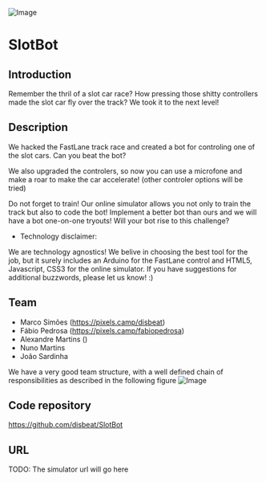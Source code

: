 ![Image](https://dl.dropboxusercontent.com/u/941957/description.jpg)

# SlotBot


## Introduction

Remember the thril of a slot car race? How pressing those shitty controllers made the slot car fly over the track? We took it to the next level!


## Description

We hacked the FastLane track race and created a bot for controling one of the slot cars. Can you beat the bot?

We also upgraded the controlers, so now you can use a microfone and make a roar to make the car accelerate! (other controler options will be tried)

Do not forget to train! Our online simulator allows you not only to train the track but also to code the bot! Implement a better bot than ours and we will have a bot one-on-one tryouts! Will your bot rise to this challenge?

* Technology disclaimer:

We are technology agnostics! We belive in choosing the best tool for the job, but it surely includes an Arduino for the FastLane control and HTML5, Javascript, CSS3 for the online simulator. If you have suggestions for additional buzzwords, please let us know! :)


## Team

 * Marco Simões (https://pixels.camp/disbeat) 
 * Fábio Pedrosa (https://pixels.camp/fabiopedrosa)
 * Alexandre Martins ()
 * Nuno Martins
 * João Sardinha

We have a very good team structure, with a well defined chain of responsibilities as described in the following figure
![Image](https://dl.dropboxusercontent.com/u/941957/team.jpeg)



## Code repository

https://github.com/disbeat/SlotBot

## URL 

TODO: The simulator url will go here


